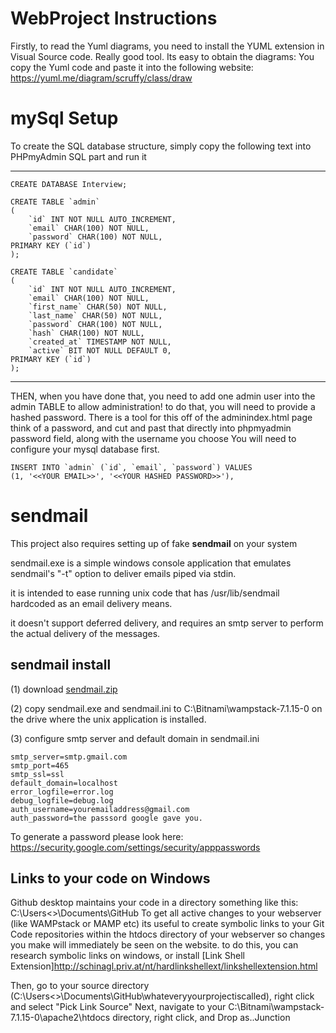 # WebProject Instructions
Firstly, to read the Yuml diagrams, you need to install the YUML extension in Visual Source code. Really good tool.
Its easy to obtain the diagrams: You copy the Yuml code and paste it into the following website:
https://yuml.me/diagram/scruffy/class/draw

# mySql Setup
To create the SQL database structure, simply copy the following text into PHPmyAdmin SQL part and run it

---
```
CREATE DATABASE Interview;

CREATE TABLE `admin`
(
    `id` INT NOT NULL AUTO_INCREMENT,
    `email` CHAR(100) NOT NULL,
    `password` CHAR(100) NOT NULL,
PRIMARY KEY (`id`) 
);

CREATE TABLE `candidate` 
(
    `id` INT NOT NULL AUTO_INCREMENT,
    `email` CHAR(100) NOT NULL,
    `first_name` CHAR(50) NOT NULL,
    `last_name` CHAR(50) NOT NULL,
    `password` CHAR(100) NOT NULL,
    `hash` CHAR(100) NOT NULL,
    `created_at` TIMESTAMP NOT NULL,
    `active` BIT NOT NULL DEFAULT 0,
PRIMARY KEY (`id`) 
);
```
---

THEN, when you have done that, you need to add one admin user into the admin TABLE to allow administration!
to do that, you will need to provide a hashed password. There is a tool for this off of the adminindex.html page
think of a password, and cut and past that directly into phpmyadmin password field, along with the username you choose
You will need to configure your mysql database first.
```
INSERT INTO `admin` (`id`, `email`, `password`) VALUES
(1, '<<YOUR EMAIL>>', '<<YOUR HASHED PASSWORD>>'),
```

# sendmail
This project also requires setting up of fake **sendmail** on your system

sendmail.exe is a simple windows console application that emulates sendmail's
"-t" option to deliver emails piped via stdin.

it is intended to ease running unix code that has /usr/lib/sendmail hardcoded
as an email delivery means.

it doesn't support deferred delivery, and requires an smtp server to perform
the actual delivery of the messages.

## sendmail install
(1) download [sendmail.zip](http://www.glob.com.au/sendmail/sendmail.zip)

(2) copy sendmail.exe and sendmail.ini to C:\Bitnami\wampstack-7.1.15-0 on the drive where the
    unix application is installed.

(3) configure smtp server and default domain in sendmail.ini
```
smtp_server=smtp.gmail.com
smtp_port=465
smtp_ssl=ssl
default_domain=localhost
error_logfile=error.log
debug_logfile=debug.log
auth_username=youremailaddress@gmail.com
auth_password=the passsord google gave you.
```
To generate a password please look here:
https://security.google.com/settings/security/apppasswords

## Links to your code on Windows
Github desktop maintains your code in a directory something like this: C:\Users\<<yourName>>\Documents\GitHub
To get all active changes to your webserver (like WAMPstack or MAMP etc) its useful to create symbolic links to your Git Code repositories within the htdocs directory of your webserver so changes you make will immediately be seen on the website.
to do this, you can research symbolic links on windows, or install [Link Shell Extension]http://schinagl.priv.at/nt/hardlinkshellext/linkshellextension.html

Then, go to your source directory (C:\Users\<<yourName>>\Documents\GitHub\whateveryyourprojectiscalled), right click and select "Pick Link Source"
Next, navigate to your C:\Bitnami\wampstack-7.1.15-0\apache2\htdocs directory, right click, and Drop as..Junction